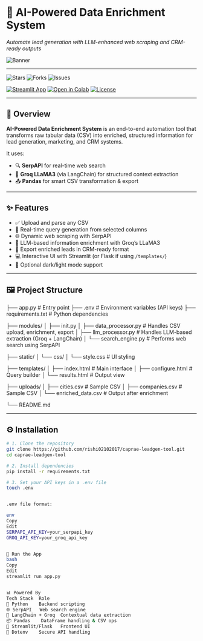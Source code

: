 # 🚀 AI-Powered Data Enrichment System  
_Automate lead generation with LLM-enhanced web scraping and CRM-ready outputs_

![Banner](https://caprae-leadgen-tool-ywtu9ekczpkeakcazg8d8u.streamlit.app/banner.png)

---

![Stars](https://img.shields.io/github/stars/rishi02102017/caprae-leadgen-tool?style=social)
![Forks](https://img.shields.io/github/forks/rishi02102017/caprae-leadgen-tool?style=social)
![Issues](https://img.shields.io/github/issues/rishi02102017/caprae-leadgen-tool)

[![Streamlit App](https://img.shields.io/badge/Live%20Demo-Streamlit-green?style=flat-square&logo=streamlit)](https://caprae-leadgen-tool-ywtu9ekczpkeakcazg8d8u.streamlit.app)
[![Open in Colab](https://img.shields.io/badge/Run%20in%20Colab-grey?style=flat-square&logo=google-colab)](https://colab.research.google.com/drive/1X83VZ9NIeDUuY5SjtQP8sZhYpLFkrAWs?usp=sharing)
[![License](https://img.shields.io/badge/License-MIT-lightgrey?style=flat-square)](#license)

---

## 🧠 Overview

**AI-Powered Data Enrichment System** is an end-to-end automation tool that transforms raw tabular data (CSV) into enriched, structured information for lead generation, marketing, and CRM systems.

It uses:

- 🔍 **SerpAPI** for real-time web search  
- 🧠 **Groq LLaMA3** (via LangChain) for structured context extraction  
- 📤 **Pandas** for smart CSV transformation & export  

---

## ✨ Features

- ✅ Upload and parse any CSV
- 🧩 Real-time query generation from selected columns
- 🌐 Dynamic web scraping with SerpAPI
- 🧠 LLM-based information enrichment with Groq’s LLaMA3
- 📁 Export enriched leads in CRM-ready format
- 💻 Interactive UI with Streamlit (or Flask if using `/templates/`)
- 🌙 Optional dark/light mode support

---

## 🖼️ Project Structure

├── app.py # Entry point ├── .env # Environment variables (API keys) ├── requirements.txt # Python dependencies

├── modules/ │ ├── init.py │ ├── data_processor.py # Handles CSV upload, enrichment, export │ ├── llm_processor.py # Handles LLM-based extraction (Groq + LangChain) │ └── search_engine.py # Performs web search using SerpAPI

├── static/ │ └── css/ │ └── style.css # UI styling

├── templates/ │ ├── index.html # Main interface │ ├── configure.html # Query builder │ └── results.html # Output view

├── uploads/ │ ├── cities.csv # Sample CSV │ ├── companies.csv # Sample CSV │ └── enriched_data.csv # Output after enrichment

└── README.md


---

## ⚙️ Installation

```bash
# 1. Clone the repository
git clone https://github.com/rishi02102017/caprae-leadgen-tool.git
cd caprae-leadgen-tool

# 2. Install dependencies
pip install -r requirements.txt

# 3. Set your API keys in a .env file
touch .env


.env file format:

env
Copy
Edit
SERPAPI_API_KEY=your_serpapi_key
GROQ_API_KEY=your_groq_api_key


🚀 Run the App
bash
Copy
Edit
streamlit run app.py


📊 Powered By
Tech Stack	Role
🐍 Python	Backend scripting
🌐 SerpAPI	Web search engine
🧠 LangChain + Groq	Contextual data extraction
📦 Pandas	DataFrame handling & CSV ops
🎨 Streamlit/Flask	Frontend UI
📁 Dotenv	Secure API handling